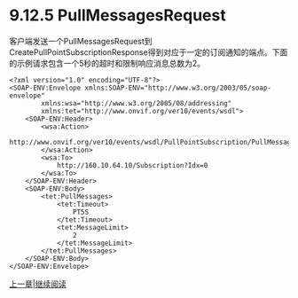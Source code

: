 # 9.12.5 PullMessagesRequest

客户端发送一个PullMessagesRequest到CreatePullPointSubscriptionResponse得到对应于一定的订阅通知的端点。下面的示例请求包含一个5秒的超时和限制响应消息总数为2。

```
<?xml version="1.0" encoding="UTF-8"?>
<SOAP-ENV:Envelope xmlns:SOAP-ENV="http://www.w3.org/2003/05/soap-envelope"
		xmlns:wsa="http://www.w3.org/2005/08/addressing"
		xmlns:tet="http://www.onvif.org/ver10/events/wsdl">
	<SOAP-ENV:Header>
		<wsa:Action>
			http://www.onvif.org/ver10/events/wsdl/PullPointSubscription/PullMessagesRequest
		</wsa:Action>
		<wsa:To>
			http://160.10.64.10/Subscription?Idx=0
		</wsa:To>
	</SOAP-ENV:Header>
	<SOAP-ENV:Body>
		<tet:PullMessages>
			<tet:Timeout>
				PT5S
			</tet:Timeout>
			<tet:MessageLimit>
				2
			</tet:MessageLimit>
		</tet:PullMessages>
	</SOAP-ENV:Body>
</SOAP-ENV:Envelope>
```

[上一章](09.12.04.md)|[继续阅读](09.12.06.md)